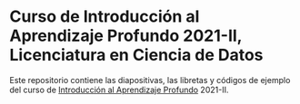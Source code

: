 # Curso de Introducción al Aprendizaje Profundo 2021-II, Licenciatura en Ciencia de Datos
Este repositorio contiene las diapositivas, las libretas y códigos de ejemplo del curso de [Introducción al Aprendizaje Profundo]() 2021-II.
